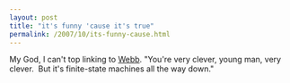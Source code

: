 ```yaml
---
layout: post
title: "it's funny 'cause it's true"
permalink: /2007/10/its-funny-cause.html
---
```


My God, I can't top linking to [Webb](http://twitter.com/genmon/statuses/345212502). "You're very clever, young man, very clever.  But it's finite-state machines all the way down."